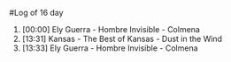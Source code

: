 #Log of 16 day

1. [00:00] Ely Guerra - Hombre Invisible - Colmena
1. [13:31] Kansas - The Best of Kansas - Dust in the Wind
1. [13:33] Ely Guerra - Hombre Invisible - Colmena
